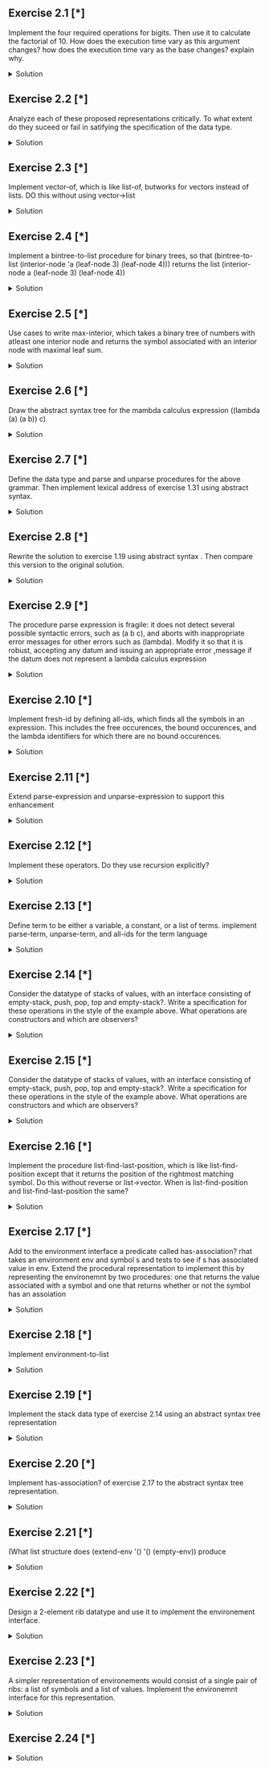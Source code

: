 ## Exercise 2.1 [*]

Implement the four required operations for bigits. Then use it to calculate the factorial of 10. How does the execution time vary as this argument changes? how does the execution time  vary as the base changes? explain why.
<details>
<summary>Solution</summary>

```
(define zero
  (lambda (n)
    (list)
  )
)

(define iszero?
  (lambda (n)
    
    (if (eqv? n (car (zero))) (display #t) (display #f)) 
)
)

(define find-mult
  (lambda (n m x)
    (cond
      ((> x n) (find-mult (* n m) m x))
      (else n)
      )
    )
  )

(define (convert-to-bigit b n)
  (let loop ((m n) (acc empty))
    (if (< m b)
        (cons m acc)
        (loop (floor (/ m b))
              (cons (remainder m b) acc)))))


(define (convert-from-bigit-helper lst n)
  (if (null? lst)
    0
    (+ (car lst) ( * n (convert-from-bigit-helper (cdr lst) n )))      
    )
  )

(define (convert-from-bigit lst n)
  (convert-from-bigit-helper (reverse lst) n)
  )

(define (pred lst n)
  (convert-to-bigit n (- (convert-from-bigit lst n) 1))
  )

(define (succ lst n)
  (convert-to-bigit n (+ (convert-from-bigit lst n) 1))
  )

(define (fact x n)
  (convert-to-bigit n (fact-helper x n)))

(define (fact-helper x n)
  (if (eqv? x 0)
      1
      (* x (fact-helper (- x 1) n)
         )
      )
  )
  
  I found no noticable differences in run time as base increased.
```
</details>



## Exercise 2.2 [*]

Analyze each of these proposed representations critically. To what extent do they suceed or fail in satifying the specification of the data type.
<details>
<summary>Solution</summary>

```
Unary representation: It succeeds in representing all nonnegative but is more limited in terms of the operations that can be done in it. Many mathamatic operations are not applicable without conversion to another form (i.e. exponentials, division).

Scheme number representation: It contains full access to operations one would want on all nonnegative integers. It cannot though handle operations that are centered on a base besides base 10 (i.e. bitshift, xor)

Bignum representation: Can represent all nonnegative integers and can handle a variety of bases. Many mathamatic operations are not applicable without conversion to another form (i.e. exponentials, non-bitshift division).
```
</details>

## Exercise 2.3 [*]

Implement vector-of, which is like list-of, butworks for vectors instead of lists. DO this without using vector->list
<details>
<summary>Solution</summary>

```
(define (vector-of pred val)
  (vector? val)
           (vector-iter val pred))

(define (vector-iter vector pred)
        (iter-helper vector 0 pred))


  (define (iter-helper v i pred)
            (cond ((= i (vector-length v)) #t)
                  ((not (pred (vector-ref v i))) #f)
                  (else (iter-helper v (+ i 1) pred))))
```
</details>

## Exercise 2.4 [*]

Implement a bintree-to-list procedure for binary trees, so that (bintree-to-list (interior-node 'a (leaf-node 3) (leaf-node 4))) returns the list
(interior-node
  a
  (leaf-node 3)
  (leaf-node 4))
  
<details>
<summary>Solution</summary>

```
(define-datatype bintree bintree?
  (leaf-node
   (datum number?))
  (interior-node
   (key symbol?)
   (left bintree?)
   (right bintree?)))

(define leaf-sum
  (lambda (tree)
    (cases bintree tree
      (leaf-node (datum) datum)
      (interior-node (key left right)
                     (+ (leaf-sum left) (leaf-sum right))))))

(define (bintree-to-list tree)
    (cases bintree tree
           (leaf-node (datum) (list 'leaf-node datum))
           (interior-node (key left right)
                          (list 'interior-node
                                key
                                (bintree-to-list left)
                                (bintree-to-list right)))))
```
</details>

## Exercise 2.5 [*]

Use cases to write max-interior, which takes a binary tree of numbers with atleast one interior node and returns the symbol associated with an interior node with maximal leaf sum.
<details>
<summary>Solution</summary>

```
(define (prune tree)
  (cases bintree tree
    (leaf-node (datum) '())
    (interior-node (key left right)
                   (let ((sum (leaf-sum tree)))
                         (append (list (list key sum))
                                 (prune left)
                                 (prune right))))))

(define (find-max leaf-nums)
    (find-max-helper leaf-nums (car leaf-nums)))

(define (find-max-helper lst max)
        (cond ((null? lst) max)
              ((> (cadar lst) (cadr max))
               (find-max-helper (cdr lst) (car lst)))
              (else (find-max-helper (cdr lst) max))))

(define (max-interior tree)
    (car (find-max (prune tree))))
```
</details>

## Exercise 2.6 [*]

Draw the abstract syntax tree for the mambda calculus expression 
((lambda (a) (a b)) c)
<details>
<summary>Solution</summary>

```
See attached files
```
</details>

## Exercise 2.7 [*]

Define the data type and parse and unparse procedures for the above grammar. Then implement lexical address of exercise 1.31 using abstract syntax.
<details>
<summary>Solution</summary>

```
(define-datatype expression expression?
                 (lit-exp
                   (datum number?))
                 (var-exp
                   (id symbol?))
                 (if-exp
                   (test-exp expression?)
                   (true-exp expression?)
                   (false-exp expression?))
                 (lambda-exp
                   (ids (list-of symbol?))
                   (body expression?))
                 (app-exp
                   (rator expression?)
                   (rands (list-of expression?))))

(define (parse-expression datum)
    (cond
      ((number? datum) (lit-exp datum))
      ((symbol? datum) (var-exp datum))
      ((list? datum)
       (cond ((eqv? (car datum) 'if)
              (if-exp (parse-expression (cadr datum))
                      (parse-expression (caddr datum))
                      (parse-expression (cadddr datum))))
             ((eqv? (car datum) 'lambda)
              (lambda-exp (cadr datum)
                          (parse-expression (caddr datum))))
             (else
              (app-exp
                (parse-expression (car datum))
                (map (lambda (exp)
                       (parse-expression exp))
                     (cdr datum))))))
       (else (eopl:error 'parse-expression
              "Invalid concrete syntax ~s" datum))))

(define (unparse-expression exp)
    (cases expression exp
           (lit-exp (datum) datum)
           (var-exp (id) id)
           (if-exp (test-exp true-exp false-exp)
                   (list 'if (unparse-expression test-exp)
                         (unparse-expression true-exp)
                         (unparse-expression false-exp)))
           (lambda-exp (ids body)
                       (list 'lambda
                             ids
                             (unparse-expression body)))
           (app-exp (rator rands)
                    (append (list (unparse-expression rator))
                            (map (lambda (rand)
                                   (unparse-expression rand))
                                 rands)))))
                                 
 
 
 
 
 
 (define-datatype expression expression?
                 (lex-info
                   (id symbol?)
                   (sep (lambda (sep) (eqv? sep ':)))
                   (depth number?)
                   (position number?))
                 (free-info
                   (id symbol?))
                 (if-exp
                   (test-exp expression?)
                   (true-exp expression?)
                   (false-exp expression?))
                 (lambda-exp
                   (ids (list-of symbol?))
                   (body expression?))
                 (app-exp
                   (rator expression?)
                   (rands (list-of expression?))))

(define (unparse-expression exp)
    (cases expression exp
           (lex-info (id sep depth position) id)
           (free-info (id) id)
           (if-exp (test-exp true-exp false-exp)
                   (list 'if
                         (unparse-expression test-exp)
                         (unparse-expression true-exp)
                         (unparse-expression false-exp)))
           (lambda-exp (ids body)
                       (list 'lambda
                             ids
                             (unparse-expression body)))
           (app-exp (rator rands)
                    (append (list (unparse-expression rator))
                            (map (lambda (rand)
                                   (unparse-expression rand))
                                 rands)))))
```
</details>

## Exercise 2.8 [*]

Rewrite the solution to exercise 1.19 using abstract syntax . Then compare this version to the original solution.
<details>
<summary>Solution</summary>

```
(define-datatype expression expression?
                 (var-exp
                   (id symbol?))
                 (lambda-exp
                   (ids (list-of symbol?))
                   (body expression?))
                 (app-exp
                   (rator expression?)
                   (rands (list-of expression?))))

(define occurs-free?
  (lambda (var exp)
    (cond
      ((symbol? exp) (eqv? var exp))
      ((eqv? (car exp) 'lambda)
       (and (not (eqv? (caadr exp) var))
            (occurs-free? var (caddr exp))))
      (else (or (occurs-free? var (car exp))
                (occurs-free? var (cadr exp)))))))

(define (parse-expression datum)
    (cond
      ((symbol? datum) (var-exp datum))
      ((list? datum)
       (cond ((eqv? (car datum) 'if))
             ((eqv? (car datum) 'lambda)
              (lambda-exp (cadr datum)
                          (parse-expression (caddr datum))))
             (else
              (app-exp
                (parse-expression (car datum))
                (map (lambda (exp)
                       (parse-expression exp))
                     (cdr datum))))))
       (else (eopl:error 'parse-expression
              "Invalid concrete syntax ~s" datum))))

(define (remove-duplicates lst)
    (cond ((null? lst) '())
          ((memv (car lst) (cdr lst))
           (remove-duplicates (cdr lst)))
          (else (cons (car lst)
                      (remove-duplicates (cdr lst))))))

(define (free-vars exp)
    (let ((ast (parse-expression exp)))
      (define free-vars-iter
        (lambda (subexp)
          (cases expression subexp
                 (var-exp (id)
                          (if (occurs-free? id ast)
                              (list id)
                              '()))
                 (lambda-exp (id body)
                             (if (occurs-free? id ast)
                                 (append (list id)
                                         (free-vars-iter body))
                                 (free-vars-iter body)))
                 (app-exp (rator rand)
                          (append (free-vars-iter rator)
                                  (free-vars-iter rand))))))
      (remove-duplicates (free-vars-iter ast))))

(define (occurs-bound? var exp)
    (cases expression exp
           (var-exp (id) #f)
           (lambda-exp (id body)
                       (or (occurs-bound? var body)
                           (and (eqv? id var)
                                (occurs-free? var body))))
           (app-exp (rator rand)
                    (or (occurs-bound? var rator)
                        (occurs-bound? var rand)))))

(define (bound-vars exp)
    (let ((ast (parse-expression exp)))
      (define (bound-vars-iter subexp)
          (cases expression subexp
                 (var-exp (id)
                          (if (occurs-bound? id ast)
                              (list id)
                              '()))
                 (lambda-exp (id body)
                             (if (occurs-bound? id ast)
                                 (append (list id)
                                         (bound-vars-iter body))
                                 (bound-vars-iter body)))
                 (app-exp (rator rand)
                          (append (bound-vars-iter rator)
                                  (bound-vars-iter rand)))))
      (remove-duplicates (bound-vars-iter ast))))
```
</details>


## Exercise 2.9 [*]

The procedure parse expression is fragile: it does not detect several possible syntactic errors, such as (a b c), and aborts with inappropriate error messages for other errors such as (lambda). Modify it so that it is robust, accepting any datum and issuing an appropriate error ,message if the datum does not represent a lambda calculus expression

<details>
<summary>Solution</summary>

```
(define (parse-expression datum)
    (cond
      ((symbol? datum) (var-exp datum))
      ((list datum)
       (if (eqv? (car datum) 'lambda)
           (begin
             (tester (= (length datum) 3)
                     "Invalid lambda expression ~s"
                     datum)
             (lambda-exp (caadr datum)
                         (parse-expression (caddr datum))))
           (begin
             (tester (= (length datum) 2)
                     "Invalid procedure application ~s"
                     datum)
             (app-exp
               (parse-expression (car datum))
               (parse-expression (cadr datum))))))
      (else (eopl:error 'parse-expression
                        "Invalid concrete syntax ~s" datum))))
                        
(define tester
  (lambda (test msg datum)
    (if (not test)
        (eopl:error 'parse-expression msg datum) '#t)))
```
</details>

## Exercise 2.10 [*]

Implement fresh-id by defining all-ids, which finds all the symbols in an expression. This includes the free occurences, the bound occurences, and the lambda identifiers for which there are no bound occurences.
<details>
<summary>Solution</summary>

```
(define-datatype expression expression?
                 (var-exp
                   (id symbol?))
                 (lambda-exp
                   (ids (list-of symbol?))
                   (body expression?))
                 (app-exp
                   (rator expression?)
                   (rands (list-of expression?))))


(define (all-ids exp)
    (all-ids-iter exp '()))

(define (all-ids-iter exp ids)
        (cases expression exp
               (var-exp (id)
                        (if (memv id ids)
                            ids
                            (cons id ids)))
               (lambda-exp (id body)
                           (if (memv id ids)
                               (all-ids-iter body ids)
                               (all-ids-iter body (cons id ids))))
               (app-exp (rator rand)
                        (all-ids-iter rator (all-ids-iter rand ids)))))
(define fresh-id
  (lambda (exp s)
    (let ((syms (all-ids exp)))
      (letrec
              ((loop (lambda (n)
                       (let ((sym (string->symbol
                                    (string-append s
                                                   (number->string n)))))
                         (if (memv sym syms) (loop (+ n 1)) sym)))))
        (loop 0)))))
```
</details>


## Exercise 2.11 [*]

Extend parse-expression and unparse-expression to support this enhancement
<details>
<summary>Solution</summary>

```
part 1
(define-datatype expression expression?
                 (var-exp
                   (id symbol?))
                 (lambda-exp
                   (id symbol?)
                   (body expression?))
                 (app-exp
                   (rator expression?)
                   (rand expression?))
                 (lit-exp
                   (datum is-positive?))
                 (primapp-exp
                   (prim is-primitive?)
                   (rand1 expression?)
                   (rand2 expression?)))

(define (is-primitive? proc)
    (or (eqv? proc '*)
        (eqv? proc '+)
        (eqv? proc '-)
        (eqv? proc '/)))

(define (is-positive? datum)
    (and (number? datum)
         (positive? datum)))

(define (parse-expression datum)
    (cond
      ((symbol? datum) (var-exp datum))
      ((is-positive? datum) (lit-exp datum))
      ((pair? datum)
       (cond ((eqv? (car datum) 'lambda)
              (lambda-exp (caadr datum)
                          (parse-expression (caddr datum))))
             ((is-primitive? (car datum))
              (primapp-exp (car datum)
                           (parse-expression (cadr datum))
                           (parse-expression (caddr datum))))
             (else (app-exp
                     (parse-expression (car datum))
                     (parse-expression (cadr datum))))))
      (else (eopl:error 'parse-expression
                        "Invalid concrete syntax ~s" datum))))


(define (unparse-expression exp)
    (cases expression exp
           (var-exp (id) id)
           (lambda-exp (id body)
                       (list 'lambda (list id)
                             (unparse-expression body)))
           (app-exp (rator rand)
                    (list (unparse-expression rator)
                          (unparse-expression rand)))
           (lit-exp (datum) datum)
           (primapp-exp (prim rand1 rand2)
                        (list prim
                              (unparse-expression rand1)
                              (unparse-expression rand2)))))


(define (lambda-calculus-subst exp subst-exp subst-id)
    (letrec
            ((subst
               (lambda (exp)
                 (cases expression exp
                        (var-exp (id)
                                 (if (eqv? id subst-id)
                                     subst-exp
                                     exp))
                        (lambda-exp (id body)
                                    (if (eqv? id subst-id)
                                        exp
                                        (lambda-exp id (subst body))))
                        (app-exp (rator rand)
                                 (app-exp (subst rator)
                                          (subst rand)))
                        (lit-exp (datum)
                                 (lit-exp datum))
                        (primapp-exp (prim rand1 rand2)
                                     (primapp-exp prim
                                                  (subst rand1)
                                                  (subst rand2)))))))
      (subst exp)))



(define occurs-free?
  (lambda (var exp)
    (cases expression exp
           (var-exp (id) (eqv? id var))
           (lambda-exp (id body)
                       (and (not (eqv? id var))
                            (occurs-free? var body)))
           (app-exp (rator rand)
                    (or (occurs-free? var rator)
                        (occurs-free? var rand)))
           (lit-exp (datum) #f)
           (primapp-exp (prim rand1 rand2)
                        (or (occurs-free? var rand1)
                            (occurs-free? var rand2))))))


(define (all-ids exp)
    (all-ids-iter exp '()))

(define (all-ids-iter exp ids)
        (cases expression exp
               (var-exp (id)
                        (if (memv id ids)
                            ids
                            (cons id ids)))
               (lambda-exp (id body)
                           (if (memv id ids)
                               (all-ids-iter body ids)
                               (all-ids-iter body (cons id ids))))
               (app-exp (rator rand)
                        (all-ids-iter rator (all-ids-iter rand ids)))
               (lit-exp (datum) ids)
               (primapp-exp (prim rand1 rand2)
                            (all-ids-iter rand1 (all-ids-iter rand2 ids)))))

(define (fresh-id exp s)
    (let ((syms (all-ids exp)))
      (letrec
              ((loop (lambda (n)
                       (let ((sym (string->symbol
                                    (string-append s
                                                   (number->string n)))))
                         (if (memv sym syms) (loop (+ n 1)) sym)))))
        (loop 0))))

Part 2

(define (lambda-calculus-subst exp subst-exp subst-id)
    (letrec
            ((subst
               (lambda (exp)
                 (cases expression exp
                        (var-exp (id)
                                 (if (eqv? id subst-id)
                                     subst-exp
                                     exp))
                        (lambda-exp (id body)
                                    (cond ((eqv? id subst-id) exp)
                                          ((occurs-free? id subst-exp)
                                           (let ((the-fresh-id
                                                   (fresh-id body (symbol->string id))))
                                             (lambda-exp the-fresh-id
                                                         (subst (lambda-calculus-subst
                                                                  body
                                                                  (var-exp the-fresh-id)
                                                                  id)))))
                                          (else (lambda-exp id (subst body)))))
                        (app-exp (rator rand)
                                 (app-exp (subst rator)
                                          (subst rand)))
                        (lit-exp (datum)
                                 (lit-exp datum))
                        (primapp-exp (prim rand1 rand2)
                                     (primapp-exp prim
                                                  (subst rand1)
                                                  (subst rand2)))))))
      (subst exp)))
```
</details>


## Exercise 2.12 [*]

Implement these operators. Do they use recursion explicitly?
<details>
<summary>Solution</summary>

```
(define (alpha-subst exp dest-id orig-id)
    (letrec
            ((subst
               (lambda (exp)
                 (cases expression exp
                        (var-exp (id) exp)
                        (lambda-exp (id body)
                                    (if (not (occurs-free? dest-id
                                                           body))
                                        (lambda-exp dest-id
                                                    (lambda-calculus-subst
                                                      body
                                                      (var-exp dest-id)
                                                      orig-id))
                                        exp))
                        (app-exp (rator rand) exp)
                        (lit-exp (datum) exp)
                        (primapp-exp (prim rand1 rand2) exp)))))
      (subst exp)))

(define (beta-subst exp)
    (cases expression exp
           (var-exp (id) exp)
           (lambda-exp (id body) exp)
           (app-exp (rator rand)
                    (cases expression rator
                           (var-exp (sub-id) exp)
                           (lambda-exp (sub-id body)
                                       (lambda-calculus-subst
                                         body
                                         rand
                                         sub-id))
                           (app-exp (sub-rator sub-rand) exp)
                           (lit-exp (datum) exp)
                           (primapp-exp (prim rand1 rand2) exp)))
           (lit-exp (datum) exp)
           (primapp-exp (prim rand1 rand2) exp)))

(define (eta-subst exp)
    (letrec
            ((subst
               (lambda (exp)
                 (cases expression exp
                        (var-exp (id) exp)
                        (lambda-exp (id body)
                                    (cases expression body
                                           (var-exp (id) exp)
                                           (lambda-exp (sub-id sub-body)
                                                       exp)
                                           (app-exp (rator rand)
                                                    (if (not (occurs-free? rand
                                                                           rator))
                                                        rator
                                                        exp))
                                           (lit-exp (datum) exp)
                                           (primapp-exp (prim rand1 rand2)
                                                        exp)))
                        (app-exp (rator rand) exp)
                        (lit-exp (datum) exp)
                        (primapp-exp (prim rand1 rand2) exp)))))
      (subst exp)))
      
      
 None use recursion explicitly.
```
</details>

## Exercise 2.13 [*]

Define term to be either a variable, a constant, or a list of terms. implement parse-term, unparse-term, and all-ids for the term language
<details>
<summary>Solution</summary>

```
(define list-of
  (lambda (pred)
    (lambda (val)
      (or (null? val)
          (and (pair? val)
               (pred (car val))
               ((list-of pred) (cdr val)))))))

(define constant?
  (lambda (datum)
    (or (string? datum)
        (number? datum)
        (boolean? datum)
        (null? datum))))

(define-datatype term term?
                 (var-term
                   (id symbol?))
                 (constant-term
                   (datum constant?))
                 (app-term
                   (terms (list-of term?))))

(define (parse-term datum)
    (cond
      ((symbol? datum) (var-term datum))
      ((constant? datum) (constant-term datum))
      ((pair? datum)
       (app-term (map (lambda (a-term)
                        (parse-term a-term))
                      datum)))
      (else (eopl:error 'parse
                        "Invalid syntax ~s" datum))))

(define (unparse-term exp)
    (cases term exp
           (var-term (id) id)
           (constant-term (datum) datum)
           (app-term (terms)
                     (map (lambda (term)
                            (unparse-term term))
                          terms))))

(define (all-ids exp)
    (all-ids-iter exp '()))

(define (all-ids-iter exp ids)
        (cases term exp
               (var-term (id)
                         (if (memv id ids)
                             ids
                             (cons id ids)))
               (constant-term (datum) ids)
               (app-term (terms)
                         (if (null? terms)
                             ids
                             (all-ids-iter (car terms)
                                           (all-ids-iter
                                             (app-term (cdr terms)) ids))))))
```
</details>

## Exercise 2.14 [*]

Consider the datatype of stacks of values, with an interface consisting of empty-stack, push, pop, top and empty-stack?. Write a specification for these operations in the style of the example above. What operations are constructors and which are observers?
<details>
<summary>Solution</summary>

```
(empty-stack) = [0] ;

(push e [s]) = [t] where (top [t]) = e and (pop [t]) = [s]

(pop [s]) = error if (empty-stack? [s]),
            [t] where (push (top [s]) t) = s otherwise

(top [s]) = error if (empty-stack? [s]),
            e where (push e (pop [s])) = [s] otherwise

(empty-stack? [s]) = true if [s] = [0],
                     false otherwise
                     
The constructors are push, pop, and empty-stack.
The observers are empty-stack? and top.
```
</details>

## Exercise 2.15 [*]

Consider the datatype of stacks of values, with an interface consisting of empty-stack, push, pop, top and empty-stack?. Write a specification for these operations in the style of the example above. What operations are constructors and which are observers?
<details>
<summary>Solution</summary>

```
(define a-list '(1 2 3 4 5))


(define (empty-stack)
  '())

(define (push lst var)
  (list var lst))

(define (pop lst)
  (let ([li (car lst)])
  (set! lst (cdr lst))
  li))

(define (top lst)
  (car lst))

(define (empty-stack? lst)
  (eqv? '() lst))

```
</details>

## Exercise 2.16 [*]

Implement the procedure list-find-last-position, which is like list-find-position except that it returns the position of the rightmost matching symbol. Do this without reverse or list->vector. When is list-find-position and list-find-last-position the same?
<details>
<summary>Solution</summary>

```
(define (list-find-last-position sym los)
    (list-index (lambda (sym1) (eqv? sym1 sym))los 0))

(define (list-index pred ls index)
    (cond ((null? ls) #f)
          ((pred (car ls))
           (if (memv (car ls) (cdr ls))
               (list-index pred (cdr ls) (+ index 1))
               index))
          (else (list-index pred (cdr ls) (+ index 1)))))

The procedures function the same whenever there is only one copy of the symbol in the list.
```
</details>

## Exercise 2.17 [*]

Add to the environment interface a predicate called has-association? rhat takes an environment env and symbol s and tests to see if s has associated value in env. Extend the procedural representation to implement this by representing the environemnt by two procedures: one that returns the value associated with a symbol and one that returns whether or not the symbol has an assoiation

<details>
<summary>Solution</summary>

```
(has-association? [f] s) = true if s=t and f(s)=k and [f] = (extend-env '(t) '(k) [g])
                                or (has-association? [g] s)
                           false if [f] = [0]

(define (extend-env syms vals env)
    (list
      (lambda (sym)
        (let ((pos (list-find-position sym syms)))
          (if (number? pos)
              (list-ref vals pos)
              (apply-env env sym))))
      (lambda (sym)
        (if (memv sym syms)
            #t
            (has-association? env sym)))))

(define (has-association? env sym)
    ((cadr env) sym))

(define (apply-env env sym)
    ((car env) sym))

                   
```
</details>


## Exercise 2.18 [*]

Implement environment-to-list

<details>
<summary>Solution</summary>

```
(define (environment-to-list e)
    (cases environment e
           (empty-env-record ()
                             (list 'empty-env-record))
           (extended-env-record (syms vals env)
                                (append '(extended-env-record)
                                        (list syms)
                                        (list vals)
                                        (list (environment-to-list env))))))
```
</details>


## Exercise 2.19 [*]

Implement the stack data type of exercise 2.14 using an abstract syntax tree representation

<details>
<summary>Solution</summary>

```
(define scheme-value? (lambda (v) #t))

(define-datatype stack stack?
                 (empty-stack-record)
                 (push-record
                   (e scheme-value?)
                   (s stack?))
                 (pop-record
                   (s stack?)))


(define empty-stack
  (lambda ()
    (empty-stack-record)))

(define (push e s)
    (push-record e s))

(define (pop s)
    (cases stack s
           (empty-stack-record ()
             (eopl:error 'pop "The Stack is Empty"))
           (push-record (e1 s1) s1)
           (pop-record (s1) s1)))

(define (top s)
    (cases stack s
           (empty-stack-record ()
             (eopl:error 'top "Empty stack"))
           (push-record (e1 s1) e1)
           (pop-record (s1) (top s1))))

(define (empty-stack? s)
    (cases stack s
           (empty-stack-record () #t)
           (push-record (e s1) #f)
           (pop-record (s1) (empty-stack? s1))))
```
</details>

## Exercise 2.20 [*]

Implement has-association? of exercise 2.17 to the abstract syntax tree representation.

<details>
<summary>Solution</summary>

```
(define (has-association? env sym)
    (cases environment env
           (empty-env-record () #f)
           (extended-env-record
             (syms vals env)
             (if (memv sym syms)
                 #t
                 (has-association? env sym)))))
```
</details>

## Exercise 2.21 [*]

(What list structure does (extend-env '() '() (empty-env)) produce
<details>
<summary>Solution</summary>

```
(((()())))
```
</details>

## Exercise 2.22 [*]

Design a 2-element rib datatype and use it to implement the environement interface.
<details>
<summary>Solution</summary>

```
(define scheme-value? (lambda (v) #t))

(define-datatype 2-rib 2-rib?
                 (empty-2-rib-record)
                 (extend-2-rib-record
                   (syms (list-of symbol?))
                   (vals (list-of scheme-value?))
                   (rib 2-rib?)))

(define empty-2-rib
  (lambda ()
    (empty-2-rib-record)))

(define (extend-2-rib sym vals rib)
  (extend-2-rib-record sym vals rib))

(define (lookup sym rib)
  (cases 2-rib rib
    (empty-2-rib-record ()
                        (eopl:error 'lookup "This is an empty list"))
    (extend-2-rib-record (syms vals trib)
                         (let ((pos (list-find-position sym syms)))
               (if (number? pos)
                   (list-ref vals pos)
                   (lookup sym trib))))))

(define (list-find-position sym los)
    (list-index (lambda (sym1) (eqv? sym1 sym)) los))

(define (list-index pred ls)
    (cond
      ((null? ls) #f)
      ((pred (car ls)) 0)
      (else (let ((temp (list-index pred (cdr ls))))
              (if (number? temp)
                  (+ temp 1)
                  #f)))))

(define empty-env (lambda () (empty-2-rib)))

(define (extend-env syms vals env) (extend-2-rib syms vals env))

(define (apply-env env sym) (lookup sym env))
```
</details>

## Exercise 2.23 [*]

A simpler representation of environements would consist of a single pair of ribs: a list of symbols and a list of values. Implement the environemnt interface for this representation.
<details>
<summary>Solution</summary>

```
(define scheme-value? (lambda (v) #t))


(define-datatype rib rib?
  (rib-record
   (sym (list-of symbol?))
   (vals (list-of scheme-value?))))

(define empty-rib
  (lambda ()
    (rib-record '() '())))

(define (extend-rib sym vals r)
  (cases rib r
    (rib-record
     (sym1 vals1)
     (rib-record
      (append sym1 sym)
      (append vals1 vals)))))

(define (lookup sym r)
  (cases rib r
    (rib-record (syms vals)
                (let ((pos (list-find-position sym syms)))
                  (if (number? pos)
                      (list-ref vals pos)
                      (eopl:error 'lookup "~s is not in the list" sym))))))



(define (list-find-position sym los)
    (list-index (lambda (sym1) (eqv? sym1 sym)) los))

(define (list-index pred ls)
    (cond
      ((null? ls) #f)
      ((pred (car ls)) 0)
      (else (let ((temp (list-index pred (cdr ls))))
              (if (number? temp)
                  (+ temp 1)
                  #f)))))

(define empty-env (lambda () (empty-rib)))

(define (extend-env syms vals env) (extend-rib syms vals env))

(define (apply-env env sym) (lookup sym env))
```
</details>

## Exercise 2.24 [*]


<details>
<summary>Solution</summary>

```
(define empty-subst
  (lambda ()
    (lambda (sym)
      (var-term sym))))

(define (apply-subst s i)
  (s i))

(define (extend-subst i t s)
  (lambda (sym)
    (if (eqv? i sym) t (apply-subst s i))))
    

```
</details>

